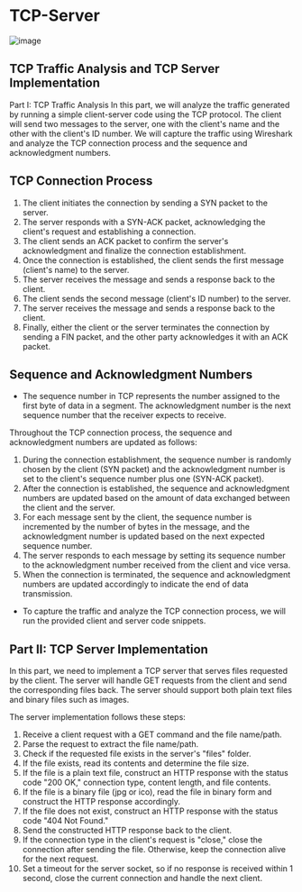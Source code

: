# TCP-Server

![image](https://github.com/ArielElb/TCP-Server/assets/94087682/b1faa30e-e8fc-4037-8bab-a14172d2c715)


## TCP Traffic Analysis and TCP Server Implementation
Part I: TCP Traffic Analysis
In this part, we will analyze the traffic generated by running a simple client-server code using the TCP protocol. The client will send two messages to the server, one with the client's name and the other with the client's ID number. We will capture the traffic using Wireshark and analyze the TCP connection process and the sequence and acknowledgment numbers.

##  TCP Connection Process
1. The client initiates the connection by sending a SYN packet to the server.
2. The server responds with a SYN-ACK packet, acknowledging the client's request and establishing a connection.
3. The client sends an ACK packet to confirm the server's acknowledgment and finalize the connection establishment.
4. Once the connection is established, the client sends the first message (client's name) to the server.
5. The server receives the message and sends a response back to the client.
6. The client sends the second message (client's ID number) to the server.
7. The server receives the message and sends a response back to the client.
8. Finally, either the client or the server terminates the connection by sending a FIN packet, and the other party acknowledges it with an ACK packet.


## Sequence and Acknowledgment Numbers
- The sequence number in TCP represents the number assigned to the first byte of data in a segment. The acknowledgment number is the next sequence number that the receiver expects to receive.

Throughout the TCP connection process, the sequence and acknowledgment numbers are updated as follows:

1. During the connection establishment, the sequence number is randomly chosen by the client (SYN packet) and the acknowledgment number is set to the client's sequence number plus one (SYN-ACK packet).
2. After the connection is established, the sequence and acknowledgment numbers are updated based on the amount of data exchanged between the client and the server.
3. For each message sent by the client, the sequence number is incremented by the number of bytes in the message, and the acknowledgment number is updated based on the next expected sequence number.
4. The server responds to each message by setting its sequence number to the acknowledgment number received from the client and vice versa.
5. When the connection is terminated, the sequence and acknowledgment numbers are updated accordingly to indicate the end of data transmission.
- To capture the traffic and analyze the TCP connection process, we will run the provided client and server code snippets.


## Part II: TCP Server Implementation
In this part, we need to implement a TCP server that serves files requested by the client. The server will handle GET requests from the client and send the corresponding files back. The server should support both plain text files and binary files such as images.

The server implementation follows these steps:

1. Receive a client request with a GET command and the file name/path.
2. Parse the request to extract the file name/path.
3. Check if the requested file exists in the server's "files" folder.
4. If the file exists, read its contents and determine the file size.
5. If the file is a plain text file, construct an HTTP response with the status code "200 OK," connection type, content length, and file contents.
6. If the file is a binary file (jpg or ico), read the file in binary form and construct the HTTP response accordingly.
7. If the file does not exist, construct an HTTP response with the status code "404 Not Found."
8. Send the constructed HTTP response back to the client.
9. If the connection type in the client's request is "close," close the connection after sending the file. Otherwise, keep the connection alive for the next request.
10. Set a timeout for the server socket, so if no response is received within 1 second, close the current connection and handle the next client.



